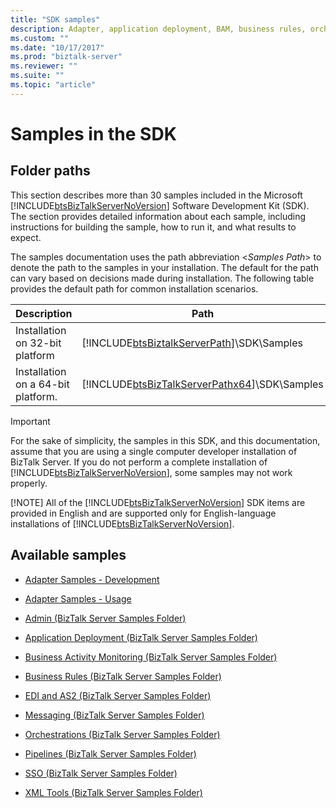 ```yaml
---
title: "SDK samples"
description: Adapter, application deployment, BAM, business rules, orchestration, pipeline, and more SDK samples available in BizTalk Server
ms.custom: ""
ms.date: "10/17/2017"
ms.prod: "biztalk-server"
ms.reviewer: ""
ms.suite: ""
ms.topic: "article"
---
```

# Samples in the SDK

## Folder paths
This section describes more than 30 samples included in the Microsoft [!INCLUDE[btsBizTalkServerNoVersion](../includes/btsbiztalkservernoversion-md.md)] Software Development Kit (SDK). The section provides detailed information about each sample, including instructions for building the sample, how to run it, and what results to expect.  

 The samples documentation uses the path abbreviation \<*Samples Path*\> to denote the path to the samples in your installation. The default for the path can vary based on decisions made during installation. The following table provides the default path for common installation scenarios.  


|            Description             |                                            Path                                            |
|------------------------------------|--------------------------------------------------------------------------------------------|
|  Installation on 32-bit platform   |    [!INCLUDE[btsBiztalkServerPath](../includes/btsbiztalkserverpath-md.md)]\SDK\Samples    |
| Installation on a 64-bit platform. | [!INCLUDE[btsBizTalkServerPathx64](../includes/btsbiztalkserverpathx64-md.md)]\SDK\Samples |

> [!IMPORTANT]
>  For the sake of simplicity, the samples in this SDK, and this documentation, assume that you are using a single computer developer installation of BizTalk Server. If you do not perform a complete installation of [!INCLUDE[btsBizTalkServerNoVersion](../includes/btsbiztalkservernoversion-md.md)], some samples may not work properly.  
> 
> [!NOTE]
>  All of the [!INCLUDE[btsBizTalkServerNoVersion](../includes/btsbiztalkservernoversion-md.md)] SDK items are provided in English and are supported only for English-language installations of [!INCLUDE[btsBizTalkServerNoVersion](../includes/btsbiztalkservernoversion-md.md)].  

## Available samples 

-   [Adapter Samples - Development](../core/adapter-samples-development.md)  

-   [Adapter Samples - Usage](../core/adapter-samples-usage.md)  

-   [Admin (BizTalk Server Samples Folder)](../core/admin-biztalk-server-samples-folder.md)  

-   [Application Deployment (BizTalk Server Samples Folder)](../core/application-deployment-biztalk-server-samples-folder.md)  

-   [Business Activity Monitoring (BizTalk Server Samples Folder)](../core/business-activity-monitoring-biztalk-server-samples-folder.md)  

-   [Business Rules (BizTalk Server Samples Folder)](../core/business-rules-biztalk-server-samples-folder.md)  

-   [EDI and AS2 (BizTalk Server Samples Folder)](../core/edi-and-as2-biztalk-server-samples-folder.md)  

-   [Messaging (BizTalk Server Samples Folder)](../core/messaging-biztalk-server-samples-folder.md)  

-   [Orchestrations (BizTalk Server Samples Folder)](../core/orchestrations-biztalk-server-samples-folder.md)  

-   [Pipelines (BizTalk Server Samples Folder)](../core/pipelines-biztalk-server-samples-folder.md)  

-   [SSO (BizTalk Server Samples Folder)](../core/sso-biztalk-server-samples-folder.md)  

-   [XML Tools (BizTalk Server Samples Folder)](../core/xml-tools-biztalk-server-samples-folder.md)